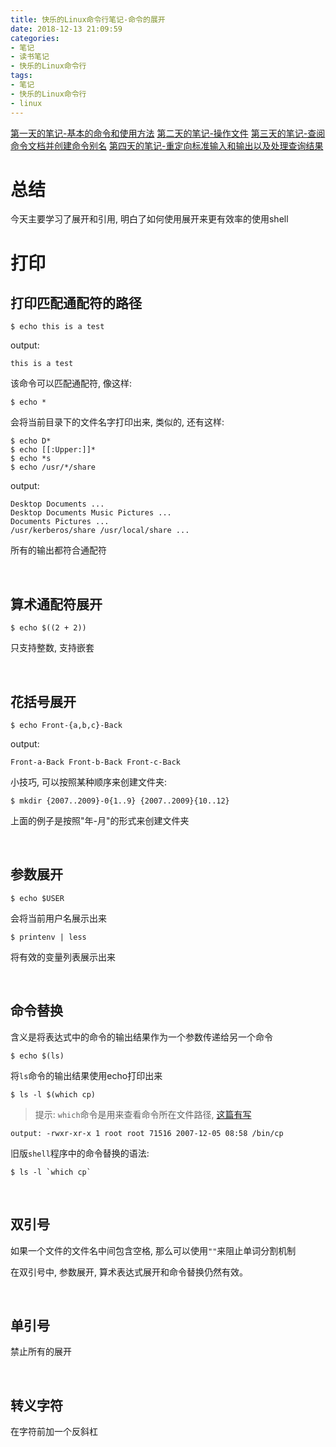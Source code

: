 ```yaml
---
title: 快乐的Linux命令行笔记-命令的展开
date: 2018-12-13 21:09:59
categories:
- 笔记
- 读书笔记
- 快乐的Linux命令行
tags:
- 笔记
- 快乐的Linux命令行
- linux
---
```


[第一天的笔记-基本的命令和使用方法](/note/read_note/The_Linux_Command_Line/The-Linux-Command-Line-read-note-1Day.html)
[第二天的笔记-操作文件](/note/read_note/The_Linux_Command_Line/The-Linux-Command-Line-read-note-2Day.html)
[第三天的笔记-查阅命令文档并创建命令别名](/note/read_note/The_Linux_Command_Line/The-Linux-Command-Line-read-note-3Day.html)
[第四天的笔记-重定向标准输入和输出以及处理查询结果](/note/read_note/The_Linux_Command_Line/The-Linux-Command-Line-read-note-4Day.html)

# 总结

今天主要学习了展开和引用, 明白了如何使用展开来更有效率的使用shell
<!--more-->
# 打印

## 打印匹配通配符的路径

```shell
$ echo this is a test
```

output:

```shell
this is a test
```

该命令可以匹配通配符, 像这样:

```shell
$ echo *
```

会将当前目录下的文件名字打印出来, 类似的, 还有这样:

```shell
$ echo D*
$ echo [[:Upper:]]*
$ echo *s
$ echo /usr/*/share
```

output:

```
Desktop Documents ...
Desktop Documents Music Pictures ...
Documents Pictures ...
/usr/kerberos/share /usr/local/share ...
```

所有的输出都符合通配符

<br>

## 算术通配符展开

```shell
$ echo $((2 + 2))
```

只支持整数, 支持嵌套

<br>

## 花括号展开

```shell
$ echo Front-{a,b,c}-Back
```

output:

```shell
Front-a-Back Front-b-Back Front-c-Back
```

小技巧, 可以按照某种顺序来创建文件夹:

```shell
$ mkdir {2007..2009}-0{1..9} {2007..2009}{10..12}
```

上面的例子是按照"年-月"的形式来创建文件夹

<br>

## 参数展开

```shell
$ echo $USER
```

会将当前用户名展示出来

```shell
$ printenv | less
```

将有效的变量列表展示出来

<br>

## 命令替换

含义是将表达式中的命令的输出结果作为一个参数传递给另一个命令

```shell
$ echo $(ls)
```

将`ls`命令的输出结果使用echo打印出来

```shell
$ ls -l $(which cp)
```

> 提示: `which`命令是用来查看命令所在文件路径, [这篇有写](/note/read_note/The_Linux_Command_Line/The-Linux-Command-Line-read-note-3Day.html)

```
output: -rwxr-xr-x 1 root root 71516 2007-12-05 08:58 /bin/cp
```

旧版`shell`程序中的命令替换的语法:

```shell
$ ls -l `which cp`
```

<br>

## 双引号

如果一个文件的文件名中间包含空格, 那么可以使用`""`来阻止单词分割机制

在双引号中, 参数展开, 算术表达式展开和命令替换仍然有效。

<br>

## 单引号

禁止所有的展开

<br>

## 转义字符

在字符前加一个反斜杠

